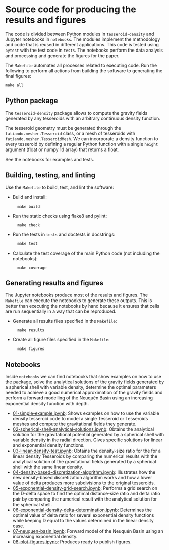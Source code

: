 # Source code for producing the results and figures

The code is divided between Python modules in `tesseroid-density` and Jupyter
notebooks in `notebooks`. The modules implement the methodology and code that
is reused in different applications. This code is tested using `pytest` with
the test code in `tests`. The notebooks perform the data analysis and
processing and generate the figures for the paper.

The `Makefile` automates all processes related to executing code.
Run the following to perform all actions from building the software to
generating the final figures:

    make all


## Python package

The `tesseroid-density` package allows to compute the gravity fields generated
by any tesseroids with an arbitrary continuous density function.

The tesseroid geometry must be generated through the
`fatiando.mesher.Tesseroid` class, or a mesh of tesseroids with
`fatiando.mesher.TesseroidMesh`. We can incorporate a density
function to every tesseroid by defining a regular Python function with a single
`height` argument (float or numpy 1d array) that returns a float.

See the notebooks for examples and tests.


## Building, testing, and linting

Use the `Makefile` to build, test, and lint the software:

* Build and install:

        make build

* Run the static checks using flake8 and pylint:

        make check

* Run the tests in `tests` and doctests in docstrings:

        make test

* Calculate the test coverage of the main Python code (not including the
  notebooks):

        make coverage


## Generating results and figures

The Jupyter notebooks produce most of the results and figures. The `Makefile`
can execute the notebooks to generate these outputs. This is better than
executing the notebooks by hand because it ensures that cells are run
sequentially in a way that can be reproduced.

* Generate all results files specified in the `Makefile`:

        make results

* Create all figure files specified in the `Makefile`:

        make figures


## Notebooks

Inside `notebooks` we can find notebooks that show examples on how to use the
package, solve the analytical solutions of the gravity fields generated by a
spherical shell with variable density, determine the optimal parameters needed
to achieve a good numerical approximation of the gravity fields and perform a
forward modelling of the Neuquén Basin using an increasing exponential density
function with depth.

* [01-simple-example.ipynb](): Shows examples on how to use the variable
  density tesseroid code to model a single Tesseroid or Tesseroids meshes and
  compute the gravitational fields they generate.
* [02-spherical-shell-analytical-solutions.ipynb](): Obtains the analytical
  solution for the gravitational potential generated by a spherical shell with
  variable density in the radial direction. Gives specific solutions for
  linear and exponential density functions.
* [03-linear-density-test.ipynb](): Obtains the density-size ratio for the
  for a linear density Tesseroids by comparing the numerical results with the
  analytical solution of the gravitational fields generated by a spherical
  shell with the same linear density.
* [04-density-based-discretization-algorithm.ipynb](): Illustrates how the new
  density-based discretization algorithm works and how a lower value of delta
  produces more subdivisions to the original tesseroids.
* [05-exponential-density-grid-search.ipynb](): Performs a grid search on the
  D-delta space to find the optimal distance-size ratio and delta ratio pair by
  comparing the numerical result with the analytical solution for the spherical
  shell.
* [06-exponential-density-delta-determination.ipynb](): Determines the optimal
  value of delta ratio for several exponential density functions while keeping
  D equal to the values determined in the linear density case.
* [07-neuquen-basin.ipynb](): Forward model of the Neuquén Basin using an
  increasing exponential density.
* [08-plot-figures.ipynb](): Produces ready to publish figures.
